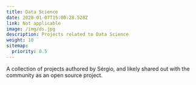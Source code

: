 ```yaml
---
title: Data Science
date: 2020-01-07T15:00:28.528Z
link: Not applicable
image: /img/ds.jpg
description: Projects related to Data Science
weight: 10
sitemap:
  priority: 0.5
---
```

<!--

This page represents the landing page for "creations" section. It is also shown under the homepage header for "creations". It should be therefore relatively short and sweet.

\-->



<p>A collection of projects authored by Sérgio, and likely shared out with the community as an open source project.</p>
